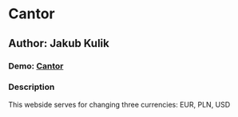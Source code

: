 # Cantor
## Author: Jakub Kulik
### Demo: [Cantor](https://developer685.github.io/Cantor/)

### Description

This webside serves for changing three currencies: EUR, PLN, USD

